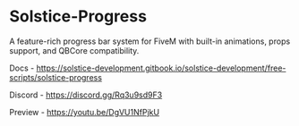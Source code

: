 # Solstice-Progress
A feature-rich progress bar system for FiveM with built-in animations, props support, and QBCore compatibility.

Docs - https://solstice-development.gitbook.io/solstice-development/free-scripts/solstice-progress

Discord - https://discord.gg/Rq3u9sd9F3

Preview - https://youtu.be/DgVU1NfPjkU
